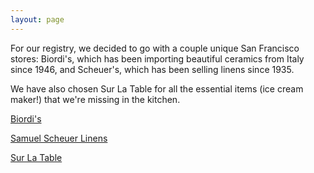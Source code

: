 ```yaml
---
layout: page
---
```


For our registry, we decided to go with a couple unique San Francisco stores: Biordi's, which has been importing beautiful ceramics from Italy since 1946, and Scheuer's, which has been selling linens since 1935. 

We have also chosen Sur La Table for all the essential items (ice cream maker!) that we're missing in the kitchen.

[Biordi's](https://www.biordi.com/wedding-registry/shop/findRegistry.php)

[Samuel Scheuer Linens](http://www.scheuerlinens.com/webtexgiftregistry/index/registry/id/SE87PGY9TFHA/) 

[Sur La Table](https://www.surlatable.com/category/cat360423/Find+a+Registry)
